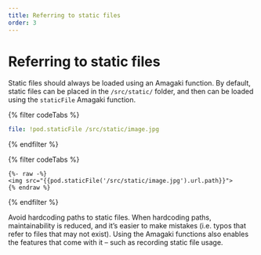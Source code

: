 ```yaml
---
title: Referring to static files
order: 3
---
```

# Referring to static files

Static files should always be loaded using an Amagaki function. By default,
static files can be placed in the `/src/static/` folder, and then can be loaded
using the `staticFile` Amagaki function.

{% filter codeTabs %}
```yaml
file: !pod.staticFile /src/static/image.jpg
```
{% endfilter %}

{% filter codeTabs %}
```nunjucks
{%- raw -%}
<img src="{{pod.staticFile('/src/static/image.jpg').url.path}}">
{% endraw %}
```
{% endfilter %}

Avoid hardcoding paths to static files. When hardcoding paths, maintainability
is reduced, and it’s easier to make mistakes (i.e. typos that refer to files
that may not exist). Using the Amagaki functions also enables the features that
come with it – such as recording static file usage.